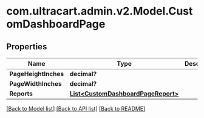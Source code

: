 # com.ultracart.admin.v2.Model.CustomDashboardPage
## Properties

Name | Type | Description | Notes
------------ | ------------- | ------------- | -------------
**PageHeightInches** | **decimal?** |  | [optional] 
**PageWidthInches** | **decimal?** |  | [optional] 
**Reports** | [**List&lt;CustomDashboardPageReport&gt;**](CustomDashboardPageReport.md) |  | [optional] 


[[Back to Model list]](../README.md#documentation-for-models) [[Back to API list]](../README.md#documentation-for-api-endpoints) [[Back to README]](../README.md)

